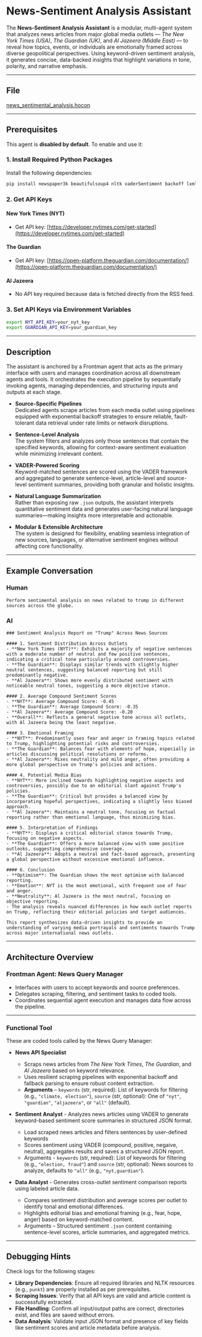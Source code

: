 # News-Sentiment Analysis Assistant

The **News-Sentiment Analysis Assistant** is a modular, multi-agent system that analyzes news articles from major global media outlets — *The New York Times (USA)*, 
*The Guardian (UK)*, and *Al Jazeera (Middle East)* — to reveal how topics, events, or individuals are emotionally framed across diverse geopolitical perspectives. Using keyword-driven sentiment analysis, it generates concise, data-backed insights that highlight variations in tone, polarity, and narrative emphasis.

---

## File

[news_sentimental_analysis.hocon](../../registries/news_sentimental_analysis.hocon)

---
## Prerequisites

This agent is **disabled by default**. To enable and use it:

### 1. Install Required Python Packages

Install the following dependencies:
```bash
pip install newspaper3k beautifulsoup4 nltk vaderSentiment backoff lxml
```
### 2. Get API Keys

#### New York Times (NYT)
- Get API key: [https://developer.nytimes.com/get-started](https://developer.nytimes.com/get-started)

#### The Guardian
- Get API key: [https://open-platform.theguardian.com/documentation/](https://open-platform.theguardian.com/documentation/)

#### Al Jazeera
- No API key required because data is fetched directly from the RSS feed.

### 3. Set API Keys via Environment Variables

```bash
export NYT_API_KEY=your_nyt_key
export GUARDIAN_API_KEY=your_guardian_key
```

---

## Description

The assistant is anchored by a Frontman agent that acts as the primary interface with users and manages coordination across all downstream agents and tools. 
It orchestrates the execution pipeline by sequentially invoking agents, managing dependencies, and structuring inputs and outputs at each stage.

- **Source-Specific Pipelines**  
  Dedicated agents scrape articles from each media outlet using pipelines equipped with exponential backoff strategies to ensure reliable, fault-tolerant data retrieval under rate limits or network disruptions.

- **Sentence-Level Analysis**  
  The system filters and analyzes only those sentences that contain the specified keywords, allowing for context-aware sentiment evaluation while minimizing irrelevant content.

- **VADER-Powered Scoring**  
  Keyword-matched sentences are scored using the VADER framework and aggregated to generate sentence-level, article-level and source-level sentiment summaries, providing both granular and holistic insights.

- **Natural Language Summarization**  
  Rather than exposing raw `.json` outputs, the assistant interprets quantitative sentiment data and generates user-facing natural language summaries—making insights more interpretable and actionable.

- **Modular & Extensible Architecture**  
  The system is designed for flexibility, enabling seamless integration of new sources, languages, or alternative sentiment engines without affecting core functionality.

---

## Example Conversation

### Human

```text
Perform sentimental analysis on news related to trump in different sources across the globe.
```

### AI

```text
### Sentiment Analysis Report on "Trump" Across News Sources

#### 1. Sentiment Distribution Across Outlets
- **New York Times (NYT)**: Exhibits a majority of negative sentences with a moderate number of neutral and few positive sentences, indicating a critical tone particularly around controversies.
- **The Guardian**: Displays similar trends with slightly higher neutral sentences, suggesting balanced reporting but still predominantly negative.
- **Al Jazeera**: Shows more evenly distributed sentiment with noticeable neutral tones, suggesting a more objective stance.

#### 2. Average Compound Sentiment Scores
- **NYT**: Average Compound Score: -0.45
- **The Guardian**: Average Compound Score: -0.35
- **Al Jazeera**: Average Compound Score: -0.20
- **Overall**: Reflects a general negative tone across all outlets, with Al Jazeera being the least negative.

#### 3. Emotional Framing
- **NYT**: Predominantly uses fear and anger in framing topics related to Trump, highlighting potential risks and controversies.
- **The Guardian**: Balances fear with elements of hope, especially in articles discussing political resolutions or reforms.
- **Al Jazeera**: Mixes neutrality and mild anger, often providing a more global perspective on Trump's policies and actions.

#### 4. Potential Media Bias
- **NYT**: More inclined towards highlighting negative aspects and controversies, possibly due to an editorial slant against Trump's policies.
- **The Guardian**: Critical but provides a balanced view by incorporating hopeful perspectives, indicating a slightly less biased approach.
- **Al Jazeera**: Maintains a neutral tone, focusing on factual reporting rather than emotional language, thus minimizing bias.

#### 5. Interpretation of Findings
- **NYT**: Displays a critical editorial stance towards Trump, focusing on negative aspects.
- **The Guardian**: Offers a more balanced view with some positive outlooks, suggesting comprehensive coverage.
- **Al Jazeera**: Adopts a neutral and fact-based approach, presenting a global perspective without excessive emotional influence.

#### 6. Conclusion
- **Optimism**: The Guardian shows the most optimism with balanced reporting.
- **Emotion**: NYT is the most emotional, with frequent use of fear and anger.
- **Neutrality**: Al Jazeera is the most neutral, focusing on objective reporting.
- The analysis reveals nuanced differences in how each outlet reports on Trump, reflecting their editorial policies and target audiences.

This report synthesizes data-driven insights to provide an understanding of varying media portrayals and sentiments towards Trump across major international news outlets.
```

---

## Architecture Overview

### Frontman Agent: News Query Manager

- Interfaces with users to accept keywords and source preferences.  
- Delegates scraping, filtering, and sentiment tasks to coded tools.  
- Coordinates sequential agent execution and manages data flow across the pipeline.

---

### Functional Tool

These are coded tools called by the News Query Manager:

- **News API Specialist**
  - Scraps news articles from *The New York Times*, *The Guardian*, and *Al Jazeera* based on keyword relevance.
  - Uses resilient scraping pipelines with exponential backoff and fallback parsing to ensure robust content extraction.
  - **Arguments** – `keywords` (str, required): List of keywords for filtering (e.g., `"climate, election"`), `source` (str, optional): One of `"nyt"`, `"guardian"`, `"aljazeera"`, or `"all"` (default).


- **Sentiment Analyst** - Analyzes news articles using VADER to generate keyword-based sentiment score summaries in structured JSON format.
  - Load scraped news articles and filters sentences by user-defined keywords
  - Scores sentiment using VADER (compound, positive, negaive, neutral), aggregates results and saves a structured JSON report.
  - Arguments - `keywords` (str, required): List of keywords for filtering (e.g., `"election, fraud"`) and `source` (str, optional): News sources to analyze, defaults to `"all"` (e.g., `"nyt,guardian"`). 
      
- **Data Analyst** - Generates cross-outlet sentiment comparison reports using labeled article data.
  - Compares sentiment distribution and average scores per outlet to identify tonal and emotional differences.
  - Highlights editorial bias and emotional framing (e.g., fear, hope, anger) based on keyword-matched content.
  - Arguments – Structured sentiment `.json` content containing sentence-level scores, article summaries, and aggregated metrics.

---

## Debugging Hints

Check logs for the following stages:

- **Library Dependencies**: Ensure all required libraries and NLTK resources (e.g., `punkt`) are properly installed as per prerequisites.
- **Scraping Issues**: Verify that all API keys are valid and article content is successfully extracted.
- **File Handling**: Confirm all input/output paths are correct, directories exist, and files are saved without errors.
- **Data Analysis**: Validate input JSON format and presence of key fields like sentiment scores and article metadata before analysis.
